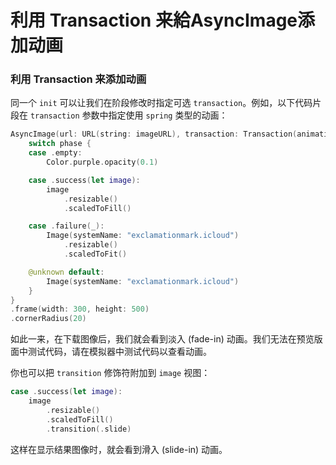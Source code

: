 # 利用 Transaction 来給AsyncImage添加动画

### 利用 Transaction 来添加动画

同一个 `init` 可以让我们在阶段修改时指定可选 `transaction`。例如，以下代码片段在 `transaction` 参数中指定使用 `spring` 类型的动画：

```swift
AsyncImage(url: URL(string: imageURL), transaction: Transaction(animation: .spring())) { phase in
    switch phase {
    case .empty:
        Color.purple.opacity(0.1)

    case .success(let image):
        image
            .resizable()
            .scaledToFill()

    case .failure(_):
        Image(systemName: "exclamationmark.icloud")
            .resizable()
            .scaledToFit()

    @unknown default:
        Image(systemName: "exclamationmark.icloud")
    }
}
.frame(width: 300, height: 500)
.cornerRadius(20)

```

如此一来，在下载图像后，我们就会看到淡入 (fade-in) 动画。我们无法在预览版面中测试代码，请在模拟器中测试代码以查看动画。

你也可以把 `transition` 修饰符附加到 `image` 视图：

```swift
case .success(let image):
    image
        .resizable()
        .scaledToFill()
        .transition(.slide)

```

这样在显示结果图像时，就会看到滑入 (slide-in) 动画。